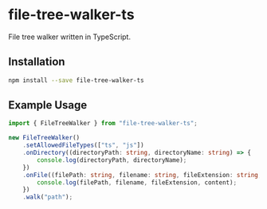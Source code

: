 # file-tree-walker-ts

File tree walker written in TypeScript.

## Installation

```bash
npm install --save file-tree-walker-ts
```

## Example Usage

```typescript
import { FileTreeWalker } from "file-tree-walker-ts";

new FileTreeWalker()
    .setAllowedFileTypes(["ts", "js"])
    .onDirectory((directoryPath: string, directoryName: string) => {
        console.log(directoryPath, directoryName);
    })
    .onFile((filePath: string, filename: string, fileExtension: string, content: string) => {
        console.log(filePath, filename, fileExtension, content);
    })
    .walk("path");
```
